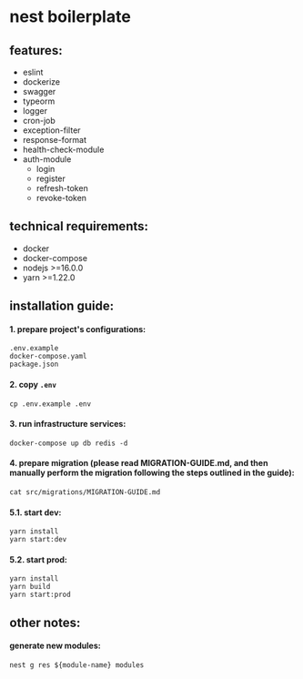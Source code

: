 # nest boilerplate

## features:
- eslint
- dockerize
- swagger
- typeorm
- logger
- cron-job
- exception-filter
- response-format 
- health-check-module
- auth-module
    - login
    - register
    - refresh-token
    - revoke-token

## technical requirements:
- docker
- docker-compose
- nodejs >=16.0.0
- yarn >=1.22.0

## installation guide:
#### 1. prepare project's configurations:
```
.env.example
docker-compose.yaml
package.json
```

#### 2. copy `.env`
```
cp .env.example .env
```

#### 3. run infrastructure services:
```
docker-compose up db redis -d
```

#### 4. prepare migration (please read MIGRATION-GUIDE.md, and then manually perform the migration following the steps outlined in the guide):
```
cat src/migrations/MIGRATION-GUIDE.md
```

#### 5.1. start dev:
```
yarn install
yarn start:dev
```

#### 5.2. start prod:
```
yarn install
yarn build
yarn start:prod
```

## other notes:
#### generate new modules:
```
nest g res ${module-name} modules
```
